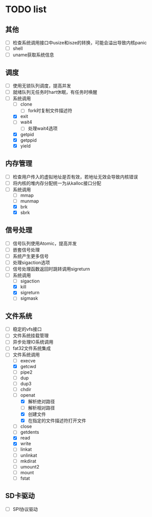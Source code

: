 # TODO list

## 其他
- [ ] 检查系统调用接口中usize和isze的转换，可能会溢出导致内核panic
- [ ] shell
- [ ] uname获取系统信息

## 调度
- [ ] 使用无锁队列调度，提高并发
- [ ] 就绪队列无任务时hart休眠，有任务时唤醒
- [ ] 系统调用
  - [ ] clone
    - [ ] fork时复制文件描述符
  - [x] exit
  - [ ] wait4
    - [ ] 处理wait4选项
  - [x] getpid
  - [x] getppid
  - [x] yield

## 内存管理
- [ ] 检查用户传入的虚拟地址是否有效，若地址无效会导致内核错误
- [ ] 将内核的堆内存分配统一为从kalloc接口分配
- [ ] 系统调用
  - [ ] mmap
  - [ ] munmap
  - [x] brk
  - [x] sbrk

## 信号处理
- [ ] 信号队列使用Atomic，提高并发
- [ ] 嵌套信号处理
- [ ] 系统产生更多信号
- [ ] 处理sigaction选项
- [ ] 信号处理函数返回时跳转调用sigreturn
- [ ] 系统调用
  - [ ] sigaction
  - [x] kill
  - [x] sigreturn
  - [ ] sigmask

## 文件系统
- [ ] 稳定的vfs接口
- [ ] 文件系统挂载管理
- [ ] 异步处理IO系统调用
- [ ] fat32文件系统集成
- [ ] 文件系统调用
  - [ ] execve
  - [x] getcwd
  - [ ] pipe2
  - [ ] dup 
  - [ ] dup3
  - [ ] chdir
  - [ ] openat
    - [x] 解析绝对路径
    - [ ] 解析相对路径
    - [x] 创建文件
    - [x] 在指定的文件描述符打开文件
  - [ ] close
  - [ ] getdents
  - [x] read
  - [x] write
  - [ ] linkat 
  - [ ] unlinkat
  - [ ] mkdirat 
  - [ ] umount2
  - [ ] mount
  - [ ] fstat 

## SD卡驱动
- [ ] SPI协议驱动